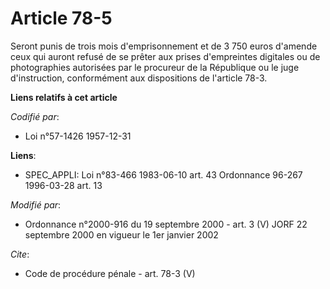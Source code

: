 # Article 78-5

Seront punis de trois mois d'emprisonnement et de 3 750 euros d'amende ceux qui auront refusé de se prêter aux prises
d'empreintes digitales ou de photographies autorisées par le procureur de la République ou le juge d'instruction,
conformément aux dispositions de l'article 78-3.

**Liens relatifs à cet article**

_Codifié par_:

  - Loi n°57-1426 1957-12-31

**Liens**:

  - SPEC_APPLI: Loi n°83-466 1983-06-10 art. 43 Ordonnance 96-267 1996-03-28 art. 13

_Modifié par_:

  - Ordonnance n°2000-916 du 19 septembre 2000 - art. 3 (V) JORF 22 septembre 2000 en vigueur le 1er janvier 2002

_Cite_:

  - Code de procédure pénale - art. 78-3 (V)
